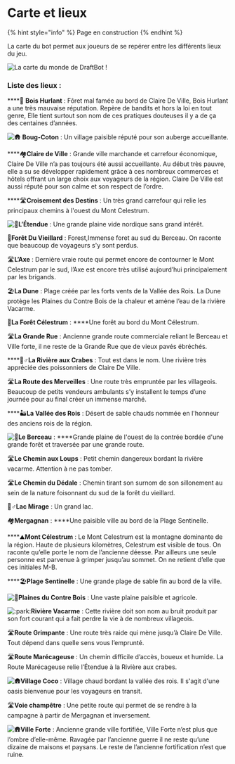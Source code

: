 # Carte et lieux

{% hint style="info" %}
Page en construction
{% endhint %}

La carte du bot permet aux joueurs de se repérer entre les différents lieux du jeu.

![La carte du monde de DraftBot !](../.gitbook/assets/map.jpg)

### Liste des lieux :

\*\*\*\*🌳 **Bois Hurlant** : Fôret mal famée au bord de Claire De Ville, Bois Hurlant a une très mauvaise réputation. Repère de bandits et hors la loi en tout genre, Elle tient surtout son nom de ces pratiques douteuses il y a de ça des centaines d’années.

![:hut:](https://discord.com/assets/553b3d5b39313e22a9f5864e7ea071f7.svg) **Boug-Coton** : Un village paisible réputé pour son auberge accueillante.

\*\*\*\*🏘**Claire de Ville** : Grande ville marchande et carrefour économique, Claire De Ville n’a pas toujours été aussi accueillante. Au début très pauvre, elle a su se développer rapidement grâce à ces nombreux commerces et hôtels offrant un large choix aux voyageurs de la région. Claire De Ville est aussi réputé pour son calme et son respect de l’ordre.

\*\*\*\*🛣**Croisement des Destins** : Un très grand carrefour qui relie les principaux chemins à l'ouest du Mont Celestrum.

![:hibiscus:](https://discord.com/assets/07302a0ce95bfc27d75e6d9748f7c3c4.svg)**L’Étendue** : Une grande plaine vide nordique sans grand intérêt. 

🌳**Forêt Du Vieillard** : Forest,Immense foret au sud du Berceau. On raconte que beaucoup de voyageurs s'y sont perdus.

🛣**L’Axe** : Dernière vraie route qui permet encore de contourner le Mont Celestrum par le sud, l’Axe est encore très utilisé aujourd’hui principalement par les brigands.

🏖**La Dune** : Plage créée par les forts vents de la Vallée des Rois. La Dune protège les Plaines du Contre Bois de la chaleur et amène l’eau de la rivière Vacarme.

🌳**La Forêt Célestrum** : ****Une forêt au bord du Mont Célestrum.

🛣**La Grande Rue** : Ancienne grande route commerciale reliant le Berceau et Ville forte, il ne reste de la Grande Rue que de vieux pavés ébréchés.

\*\*\*\*🚣♂**La Rivière aux Crabes** : Tout est dans le nom. Une rivière très appréciée des poissonniers de Claire De Ville.

🛣**La Route des Merveilles** : Une route très empruntée par les villageois. Beaucoup de petits vendeurs ambulants s’y installent le temps d’une journée pour au final créer un immense marché.

\*\*\*\*🏜**La Vallée des Rois** : Désert de sable chauds nommée en l'honneur des anciens rois de la région.

![:hibiscus:](https://discord.com/assets/07302a0ce95bfc27d75e6d9748f7c3c4.svg)**Le Berceau** : ****Grande plaine de l'ouest de la contrée bordée d'une grande forêt et traversée par une grande route.

🛣**Le Chemin aux Loups** : Petit chemin dangereux bordant la rivière vacarme. Attention à ne pas tomber.

🛣**Le Chemin du Dédale** : Chemin tirant son surnom de son sillonement au sein de la nature foisonnant du sud de la forêt du vieillard.

🚣♂**Lac Mirage** : Un grand lac.

🏘**Mergagnan** : ****Une paisible ville au bord de la Plage Sentinelle.

\*\*\*\*⛰**Mont Célestrum** : Le Mont Celestrum est la montagne dominante de la région. Haute de plusieurs kilomètres, Celestrum est visible de tous. On raconte qu’elle porte le nom de l’ancienne déesse. Par ailleurs une seule personne est parvenue à grimper jusqu’au sommet. On ne retient d’elle que ces initiales M-B.

\*\*\*\*🏖**Plage Sentinelle** : Une grande plage de sable fin au bord de la ville.

![:hibiscus:](https://discord.com/assets/07302a0ce95bfc27d75e6d9748f7c3c4.svg)**Plaines du Contre Bois** : Une vaste plaine paisible et agricole.

![:park:](https://discord.com/assets/e17a95f8ce43367d6abb5ca1969a9f25.svg)**Rivière Vacarme** : Cette rivière doit son nom au bruit produit par son fort courant qui a fait perdre la vie à de nombreux villageois. 

🛣**Route Grimpante** : Une route très raide qui mène jusqu’à Claire De Ville. Tout dépend dans quelle sens vous l’emprunté.

🛣**Route Marécageuse** : Un chemin difficile d’accès, boueux et humide. La Route Marécageuse relie l’Étendue à la Rivière aux crabes.

![:hut:](https://discord.com/assets/553b3d5b39313e22a9f5864e7ea071f7.svg)**Village Coco** : Village chaud bordant la vallée des rois. Il s'agit d'une oasis bienvenue pour les voyageurs en transit.

🛣**Voie champêtre** : Une petite route qui permet de se rendre à la campagne à partir de Mergagnan et inversement.

![:hut:](https://discord.com/assets/553b3d5b39313e22a9f5864e7ea071f7.svg)**Ville Forte** : Ancienne grande ville fortifiée, Ville Forte n’est plus que l’ombre d’elle-même. Ravagée par l’ancienne guerre il ne reste qu’une dizaine de maisons et paysans. Le reste de l’ancienne fortification n’est que ruine. 


